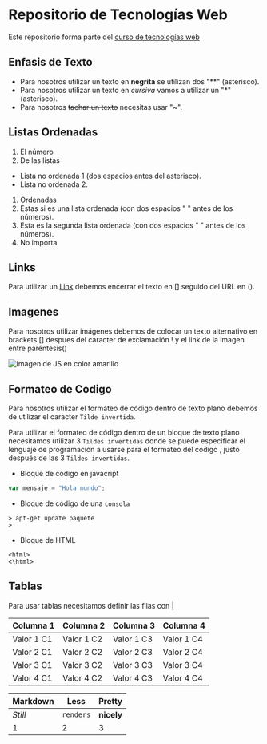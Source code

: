 # Repositorio de Tecnologías Web

Este repositorio forma parte del [curso de tecnologías web](https://github.com/adrianeguez/Tec_Web_Js_2016_B)

## Enfasis de Texto

* Para nosotros utilizar un texto en **negrita** se utilizan dos "**" (asterisco).
* Para nosotros utilizar un texto en *cursiva* vamos a utilizar un "*" (asterisco).
* Para nosotros ~~tachar un texto~~ necesitas usar "~".

## Listas Ordenadas

1. El número
2. De las listas
  * Lista no ordenada 1 (dos espacios antes del asterisco).
  * Lista no ordenada 2.
1. Ordenadas
  1. Estas si es una lista ordenada (con dos espacios " " antes de los números).
  2. Esta es la segunda lista ordenada (con dos espacios " " antes de los números).
4. No importa

## Links
Para utilizar un [Link](https://github.com/megyltv/Tecnologias_Web_Js) debemos encerrar el texto en [] seguido del URL en ().

## Imagenes

Para nosotros utilizar imágenes debemos de colocar un texto alternativo en brackets [] despues del caracter de exclamación ! y el link de la imagen entre paréntesis() 

![Imagen de JS en color amarillo](http://javascript.tutorialhorizon.com/files/2015/07/javascript.png "Javascript")

## Formateo de Codigo


Para nosotros utilizar el formateo de código dentro de texto plano debemos de utilizar el caracter `Tilde invertida`.

Para utilizar el formateo de código dentro de un bloque de texto plano necesitamos utilizar 3 `Tildes invertidas` donde se puede especificar el lenguaje de programación a usarse para el formateo del código , justo después de las 3 `Tildes invertidas`.

* Bloque de código en javacript

```javascript
var mensaje = "Hola mundo";
```
 * Bloque de código de una `consola`

```
> apt-get update paquete
>
```

* Bloque de HTML
```
<html>
<\html>
```

##  Tablas

Para usar tablas necesitamos definir las filas con |

Columna 1 | Columna 2 | Columna 3 | Columna 4
--- | --- | --- | ---
Valor 1 C1 | Valor 1 C2 | Valor 1 C3 | Valor 1 C4
Valor 2 C1 | Valor 2 C2 | Valor 2 C3 | Valor 2 C4
Valor 3 C1 | Valor 3 C2 | Valor 3 C3 | Valor 3 C4
Valor 4 C1 | Valor 4 C2 | Valor 4 C3 | Valor 4 C4

Markdown | Less | Pretty
--- | --- | ---
*Still* | `renders` | **nicely**
1 | 2 | 3

